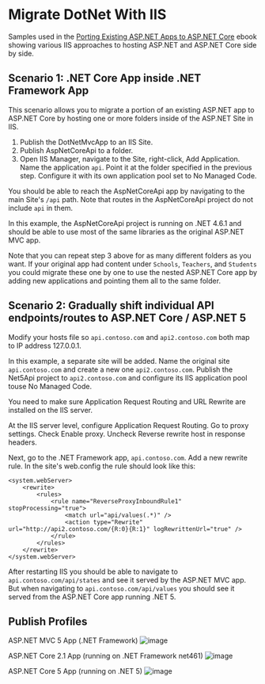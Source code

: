 # Migrate DotNet With IIS

Samples used in the [Porting Existing ASP.NET Apps to ASP.NET Core](https://aka.ms/aspnet-porting-ebook) ebook showing various IIS approaches to hosting ASP.NET and ASP.NET Core side by side.

## Scenario 1: .NET Core App inside .NET Framework App

This scenario allows you to migrate a portion of an existing ASP.NET app to ASP.NET Core by hosting one or more folders inside of the ASP.NET Site in IIS.

1. Publish the DotNetMvcApp to an IIS Site.
2. Publish AspNetCoreApi to a folder.
3. Open IIS Manager, navigate to the Site, right-click, Add Application. Name the application `api`. Point it at the folder specified in the previous step. Configure it with its own application pool set to No Managed Code.

You should be able to reach the AspNetCoreApi app by navigating to the main Site's `/api` path. Note that routes in the AspNetCoreApi project do not include `api` in them.

In this example, the AspNetCoreApi project is running on .NET 4.6.1 and should be able to use most of the same libraries as the original ASP.NET MVC app.

Note that you can repeat step 3 above for as many different folders as you want. If your original app had content under `Schools`, `Teachers`, and `Students` you could migrate these one by one to use the nested ASP.NET Core app by adding new applications and pointing them all to the same folder.

## Scenario 2: Gradually shift individual API endpoints/routes to ASP.NET Core / ASP.NET 5

Modify your hosts file so `api.contoso.com` and `api2.contoso.com` both map to IP address 127.0.0.1.

In this example, a separate site will be added. Name the original site `api.contoso.com` and create a new one `api2.contoso.com`. Publish the Net5Api project to `api2.contoso.com` and configure its IIS application pool touse No Managed Code.

You need to make sure Application Request Routing and URL Rewrite are installed on the IIS server.

At the IIS server level, configure Application Request Routing. Go to proxy settings. Check Enable proxy. Uncheck Reverse rewrite host in response headers.

Next, go to the .NET Framework app, `api.contoso.com`. Add a new rewrite rule. In the site's web.config the rule should look like this:

```
<system.webServer>
    <rewrite>
        <rules>
            <rule name="ReverseProxyInboundRule1" stopProcessing="true">
                <match url="api/values(.*)" />
                <action type="Rewrite" url="http://api2.contoso.com/{R:0}{R:1}" logRewrittenUrl="true" />
            </rule>
        </rules>
    </rewrite>
</system.webServer>
```

After restarting IIS you should be able to navigate to `api.contoso.com/api/states` and see it served by the ASP.NET MVC app. But when navigating to `api.contoso.com/api/values` you should see it served from the ASP.NET Core app running .NET 5.

## Publish Profiles

ASP.NET MVC 5 App (.NET Framework)
![image](https://user-images.githubusercontent.com/782127/107702937-f82d4300-6c88-11eb-8f3d-5fc8a2d43f68.png)

ASP.NET Core 2.1 App (running on .NET Framework net461)
![image](https://user-images.githubusercontent.com/782127/107703083-2ad73b80-6c89-11eb-9dbb-f216cc77a29e.png)

ASP.NET Core 5 App (running on .NET 5)
![image](https://user-images.githubusercontent.com/782127/107703181-50644500-6c89-11eb-939a-ca3042ffae88.png)
